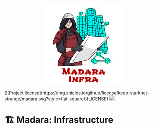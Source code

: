 <!-- prettier-ignore-start -->
<!-- markdownlint-disable -->
<div align="center">
  <img src="images/readme-header.png" height="256">
</div>
<br />
<!-- markdownlint-restore -->
<!-- prettier-ignore-end -->
[![Project license](https://img.shields.io/github/license/keep-starknet-strange/madara.svg?style=flat-square)](LICENSE)
<a href="https://">
<img src="https://img.shields.io/badge/Official%20Repository-Madara-red"/>
</a>

# 🏗 Madara: Infrastructure
